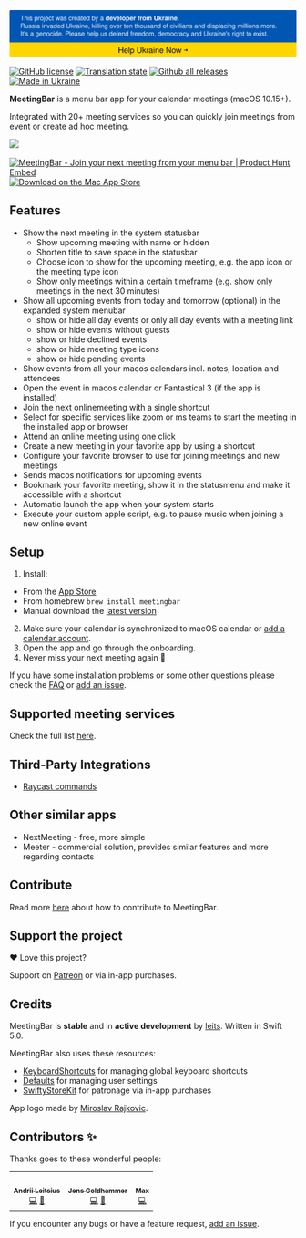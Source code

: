 [![Stand With Ukraine](https://raw.githubusercontent.com/vshymanskyy/StandWithUkraine/main/banner-direct-single.svg)](https://stand-with-ukraine.pp.ua)

[![GitHub license](https://img.shields.io/github/license/leits/MeetingBar.svg)](https://github.com/leits/MeetingBar/blob/master/LICENSE)
[![Translation state](https://hosted.weblate.org/widgets/meetingbar/-/app/svg-badge.svg)](https://hosted.weblate.org/engage/meetingbar/)
[![Github all releases](https://img.shields.io/github/downloads/leits/MeetingBar/total.svg)](https://GitHub.com/leits/MeetingBar/releases/)
[![Made in Ukraine](https://img.shields.io/badge/made_in-ukraine-ffd700.svg?labelColor=0057b7)](https://stand-with-ukraine.pp.ua)

**MeetingBar** is a menu bar app for your calendar meetings (macOS 10.15+).

Integrated with 20+ meeting services so you can quickly join meetings from event or create ad hoc meeting.

<img src="https://github.com/leits/MeetingBar/blob/master/screenshot.png" width="700">

<a href="https://www.producthunt.com/posts/meetingbar?utm_source=badge-featured&utm_medium=badge&utm_souce=badge-meetingbar" target="_blank"><img src="https://api.producthunt.com/widgets/embed-image/v1/featured.svg?post_id=203807&theme=light" alt="MeetingBar - Join your next meeting from your menu bar | Product Hunt Embed" style="width: 250px; height: 54px;" width="250px" height="54px" /></a>
[![Download on the Mac App Store](mas_badge.png)](https://apps.apple.com/us/app/id1532419400)

## Features

*   Show the next meeting in the system statusbar
    *   Show upcoming meeting with name or hidden
    *   Shorten title to save space in the statusbar
    *   Choose icon to show for the upcoming meeting, e.g. the app icon or the meeting type icon
    *   Show only meetings within a certain timeframe (e.g. show only meetings in the next 30 minutes)
*   Show all upcoming events from today and tomorrow (optional) in the expanded system menubar
    *   show or hide all day events or only all day events with a meeting link
    *   show or hide events without guests
    *   show or hide declined events
    *   show or hide meeting type icons
    *   show or hide pending events
*   Show events from all your macos calendars incl. notes, location and attendees
*   Open the event in macos calendar or Fantastical 3 (if the app is installed)
*   Join the next onlinemeeting with a single shortcut
*   Select for specific services like zoom or ms teams to start the meeting in the installed app or browser
*   Attend an online meeting using one click
*   Create a new meeting in your favorite app by using a shortcut
*   Configure your favorite browser to use for joining meetings and new meetings
*   Sends macos notifications for upcoming events
*   Bookmark your favorite meeting, show it in the statusmenu and make it accessible with a shortcut
*   Automatic launch the app when your system starts
*   Execute your custom apple script, e.g. to pause music when joining a new online event

## Setup

1.  Install:

*   From the [App Store](https://apps.apple.com/us/app/id1532419400)
*   From homebrew `brew install meetingbar`
*   Manual download the [latest version](https://github.com/leits/MeetingBar/releases/latest/download/MeetingBar.dmg)

2.  Make sure your calendar is synchronized to macOS calendar or [add a calendar account](https://support.apple.com/guide/calendar/add-or-delete-calendar-accounts-icl4308d6701/mac).
3.  Open the app and go through the onboarding.
4.  Never miss your next meeting again :tada:

If you have some installation problems or some other questions please check the [FAQ](../../wiki/FAQ) or [add an issue](https://github.com/leits/MeetingBar/issues/new).

## Supported meeting services

Check the full list [here](https://github.com/leits/MeetingBar/discussions/108).

## Third-Party Integrations

*   [Raycast commands](https://github.com/raycast/script-commands/tree/master/commands#meetingbar)

## Other similar apps

*   NextMeeting - free, more simple
*   Meeter - commercial solution, provides similar features and more regarding contacts

## Contribute

Read more [here](CONTRIBUTING.md) about how to contribute to MeetingBar.

## Support the project

❤️ Love this project?

Support on [Patreon](https://www.patreon.com/meetingbar) or via in-app purchases.

## Credits

MeetingBar is **stable** and in **active development** by [leits](https://github.com/leits). Written in Swift 5.0.

MeetingBar also uses these resources:

*   [KeyboardShortcuts](https://github.com/sindresorhus/KeyboardShortcuts) for managing global keyboard shortcuts
*   [Defaults](https://github.com/sindresorhus/Defaults) for managing user settings
*   [SwiftyStoreKit](https://github.com/bizz84/SwiftyStoreKit) for patronage via in-app purchases

App logo made by [Miroslav Rajkovic](https://www.rajkovic.co/).

## Contributors ✨

Thanks goes to these wonderful people:

<!-- ALL-CONTRIBUTORS-LIST:START - Do not remove or modify this section -->

<!-- prettier-ignore-start -->

<!-- markdownlint-disable -->

<table>
  <tr>
    <td align="center"><a href="https://github.com/leits"><img src="https://avatars.githubusercontent.com/u/12017826?v=4?s=100" width="100px;" alt=""/><br /><sub><b>Andrii Leitsius</b></sub></a><br /><a href="https://github.com/leits/MeetingBar/commits?author=leits" title="Code">💻</a> <a href="#maintenance-leits" title="Maintenance">🚧</a></td>
    <td align="center"><a href="https://github.com/jgoldhammer"><img src="https://avatars.githubusercontent.com/u/3872101?v=4?s=100" width="100px;" alt=""/><br /><sub><b>Jens Goldhammer</b></sub></a><br /><a href="https://github.com/leits/MeetingBar/commits?author=jgoldhammer" title="Code">💻</a> <a href="#maintenance-jgoldhammer" title="Maintenance">🚧</a></td>
    <td align="center"><a href="https://github.com/0bmxa"><img src="https://avatars.githubusercontent.com/u/15385891?v=4?s=100" width="100px;" alt=""/><br /><sub><b>Max</b></sub></a><br /><a href="https://github.com/leits/MeetingBar/commits?author=0bmxa" title="Code">💻</a></td>
  </tr>
</table>

<!-- markdownlint-restore -->

<!-- prettier-ignore-end -->

<!-- ALL-CONTRIBUTORS-LIST:END -->

If you encounter any bugs or have a feature request, [add an issue](https://github.com/leits/MeetingBar/issues/new).
